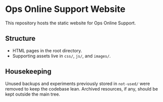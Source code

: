 # Ops Online Support Website

This repository hosts the static website for Ops Online Support.

## Structure

- HTML pages in the root directory.
- Supporting assets live in `css/`, `js/`, and `images/`.

## Housekeeping

Unused backups and experiments previously stored in `not-used/` were removed to keep the codebase lean. Archived resources, if any, should be kept outside the main tree.
